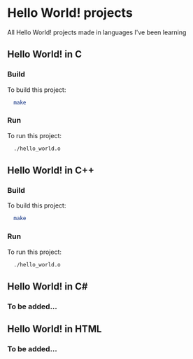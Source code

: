 # Hello World! projects

All Hello World! projects made in languages I've been learning

## Hello World! in C

### Build

To build this project:
```bash
  make
```

### Run

To run this project:

```bash
  ./hello_world.o
```

## Hello World! in C++

### Build

To build this project:
```bash
  make
```

### Run

To run this project:

```bash
  ./hello_world.o
```

## Hello World! in C#

### To be added...

## Hello World! in HTML

### To be added...
